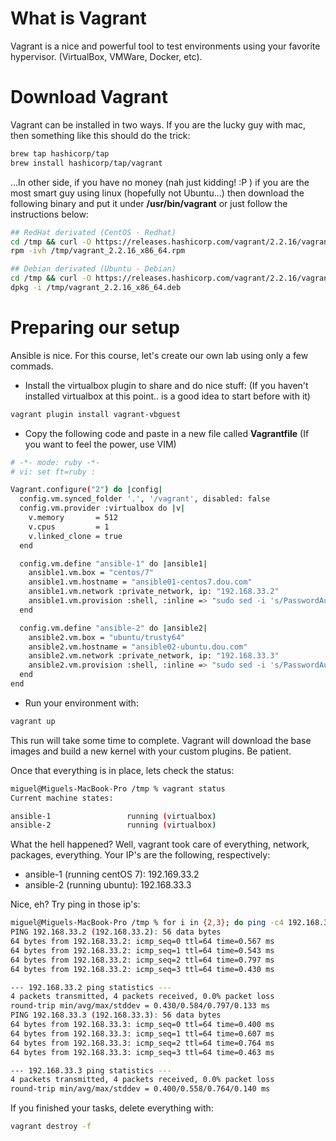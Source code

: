 # What is Vagrant

Vagrant is a nice and powerful tool to test environments using your favorite hypervisor. (VirtualBox, VMWare, Docker, etc).

# Download Vagrant

Vagrant can be installed in two ways. If you are the lucky guy with mac, then something like this should do the trick:

```sh
brew tap hashicorp/tap
brew install hashicorp/tap/vagrant
```

...In other side, if you have no money (nah just kidding! :P ) if you are the most smart guy using linux (hopefully not Ubuntu...) then download the following binary and put it under **/usr/bin/vagrant** or just follow the instructions below:

```sh
## RedHat derivated (CentOS - Redhat)
cd /tmp && curl -O https://releases.hashicorp.com/vagrant/2.2.16/vagrant_2.2.16_x86_64.rpm
rpm -ivh /tmp/vagrant_2.2.16_x86_64.rpm

## Debian derivated (Ubuntu - Debian)
cd /tmp && curl -O https://releases.hashicorp.com/vagrant/2.2.16/vagrant_2.2.16_x86_64.deb
dpkg -i /tmp/vagrant_2.2.16_x86_64.deb
```

# Preparing our setup

Ansible is nice. For this course, let's create our own lab using only a few commads.

 - Install the virtualbox plugin to share and do nice stuff: (If you haven't installed virtualbox at this point.. is a good idea to start before with it)
```sh
vagrant plugin install vagrant-vbguest 
```

 - Copy the following code and paste in a new file called **Vagrantfile** (If you want to feel the power, use VIM)
```sh
# -*- mode: ruby -*-
# vi: set ft=ruby :

Vagrant.configure("2") do |config|
  config.vm.synced_folder '.', '/vagrant', disabled: false
  config.vm.provider :virtualbox do |v|
    v.memory       = 512
    v.cpus         = 1
    v.linked_clone = true
  end 

  config.vm.define "ansible-1" do |ansible1|
    ansible1.vm.box = "centos/7"
    ansible1.vm.hostname = "ansible01-centos7.dou.com"
    ansible1.vm.network :private_network, ip: "192.168.33.2"
    ansible1.vm.provision :shell, :inline => "sudo sed -i 's/PasswordAuthentication no/PasswordAuthentication yes/g' /etc/ssh/sshd_config; sudo systemctl restart sshd; sudo yum -y install epel-release libselinux-python && sudo yum clean all && sudo yum makecache && sudo yum -y install htop;", run: "always" 
  end 

  config.vm.define "ansible-2" do |ansible2|
    ansible2.vm.box = "ubuntu/trusty64"
    ansible2.vm.hostname = "ansible02-ubuntu.dou.com"
    ansible2.vm.network :private_network, ip: "192.168.33.3"
    ansible2.vm.provision :shell, :inline => "sudo sed -i 's/PasswordAuthentication no/PasswordAuthentication yes/g' /etc/ssh/sshd_config; sudo service ssh restart; sudo apt-get update -yqq && apt-get install -y python-selinux;", run: "always" 
  end 
end
```

 - Run your environment with:
```sh
vagrant up
```
This run will take some time to complete. Vagrant will download the base images and build a new kernel with your custom plugins. Be patient.

Once that everything is in place, lets check the status:
```sh
miguel@Miguels-MacBook-Pro /tmp % vagrant status       
Current machine states:

ansible-1                 running (virtualbox)
ansible-2                 running (virtualbox)
```

What the hell happened? Well, vagrant took care of everything, network, packages, everything. Your IP's are the following, respectively:

 - ansible-1 (running centOS 7): 192.169.33.2
 - ansible-2 (running ubuntu): 192.168.33.3

Nice, eh? Try ping in those ip's:
```sh
miguel@Miguels-MacBook-Pro /tmp % for i in {2,3}; do ping -c4 192.168.33.$i; done
PING 192.168.33.2 (192.168.33.2): 56 data bytes
64 bytes from 192.168.33.2: icmp_seq=0 ttl=64 time=0.567 ms
64 bytes from 192.168.33.2: icmp_seq=1 ttl=64 time=0.543 ms
64 bytes from 192.168.33.2: icmp_seq=2 ttl=64 time=0.797 ms
64 bytes from 192.168.33.2: icmp_seq=3 ttl=64 time=0.430 ms

--- 192.168.33.2 ping statistics ---
4 packets transmitted, 4 packets received, 0.0% packet loss
round-trip min/avg/max/stddev = 0.430/0.584/0.797/0.133 ms
PING 192.168.33.3 (192.168.33.3): 56 data bytes
64 bytes from 192.168.33.3: icmp_seq=0 ttl=64 time=0.400 ms
64 bytes from 192.168.33.3: icmp_seq=1 ttl=64 time=0.607 ms
64 bytes from 192.168.33.3: icmp_seq=2 ttl=64 time=0.764 ms
64 bytes from 192.168.33.3: icmp_seq=3 ttl=64 time=0.463 ms

--- 192.168.33.3 ping statistics ---
4 packets transmitted, 4 packets received, 0.0% packet loss
round-trip min/avg/max/stddev = 0.400/0.558/0.764/0.140 ms
```

If you finished your tasks, delete everything with:
```sh
vagrant destroy -f
```

